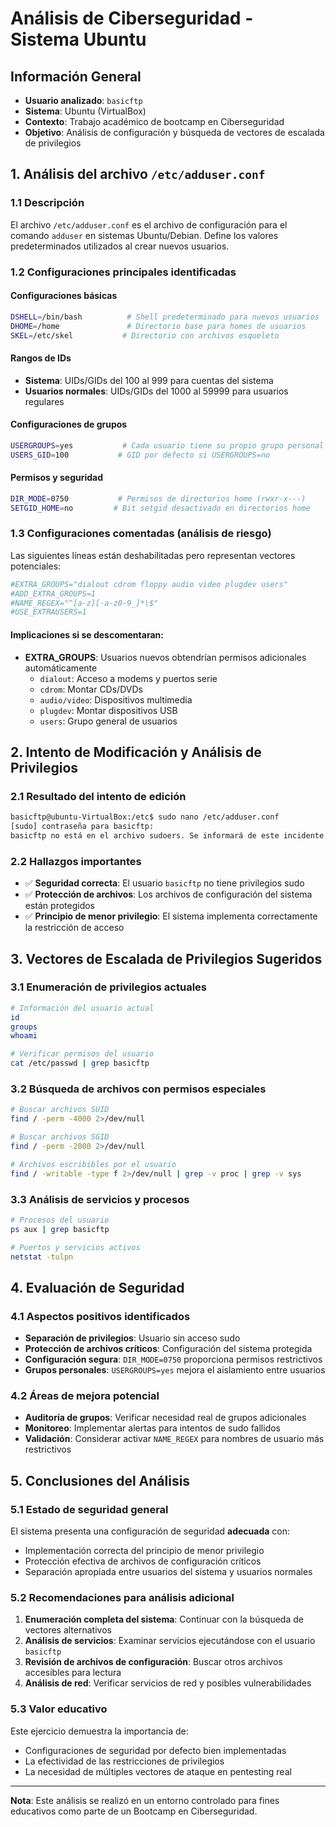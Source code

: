 # Análisis de Ciberseguridad - Sistema Ubuntu

## Información General
- **Usuario analizado**: `basicftp`
- **Sistema**: Ubuntu (VirtualBox)
- **Contexto**: Trabajo académico de bootcamp en Ciberseguridad
- **Objetivo**: Análisis de configuración y búsqueda de vectores de escalada de privilegios

## 1. Análisis del archivo `/etc/adduser.conf`

### 1.1 Descripción
El archivo `/etc/adduser.conf` es el archivo de configuración para el comando `adduser` en sistemas Ubuntu/Debian. Define los valores predeterminados utilizados al crear nuevos usuarios.

### 1.2 Configuraciones principales identificadas

#### Configuraciones básicas
```bash
DSHELL=/bin/bash          # Shell predeterminado para nuevos usuarios
DHOME=/home               # Directorio base para homes de usuarios
SKEL=/etc/skel           # Directorio con archivos esqueleto
```

#### Rangos de IDs
- **Sistema**: UIDs/GIDs del 100 al 999 para cuentas del sistema
- **Usuarios normales**: UIDs/GIDs del 1000 al 59999 para usuarios regulares

#### Configuraciones de grupos
```bash
USERGROUPS=yes           # Cada usuario tiene su propio grupo personal
USERS_GID=100           # GID por defecto si USERGROUPS=no
```

#### Permisos y seguridad
```bash
DIR_MODE=0750           # Permisos de directorios home (rwxr-x---)
SETGID_HOME=no         # Bit setgid desactivado en directorios home
```

### 1.3 Configuraciones comentadas (análisis de riesgo)

Las siguientes líneas están deshabilitadas pero representan vectores potenciales:

```bash
#EXTRA_GROUPS="dialout cdrom floppy audio video plugdev users"
#ADD_EXTRA_GROUPS=1
#NAME_REGEX="^[a-z][-a-z0-9_]*\$"
#USE_EXTRAUSERS=1
```

#### Implicaciones si se descomentaran:
- **EXTRA_GROUPS**: Usuarios nuevos obtendrían permisos adicionales automáticamente
  - `dialout`: Acceso a modems y puertos serie
  - `cdrom`: Montar CDs/DVDs
  - `audio/video`: Dispositivos multimedia
  - `plugdev`: Montar dispositivos USB
  - `users`: Grupo general de usuarios

## 2. Intento de Modificación y Análisis de Privilegios

### 2.1 Resultado del intento de edición
```bash
basicftp@ubuntu-VirtualBox:/etc$ sudo nano /etc/adduser.conf
[sudo] contraseña para basicftp: 
basicftp no está en el archivo sudoers. Se informará de este incidente.
```

### 2.2 Hallazgos importantes
- ✅ **Seguridad correcta**: El usuario `basicftp` no tiene privilegios sudo
- ✅ **Protección de archivos**: Los archivos de configuración del sistema están protegidos
- ✅ **Principio de menor privilegio**: El sistema implementa correctamente la restricción de acceso

## 3. Vectores de Escalada de Privilegios Sugeridos

### 3.1 Enumeración de privilegios actuales
```bash
# Información del usuario actual
id
groups
whoami

# Verificar permisos del usuario
cat /etc/passwd | grep basicftp
```

### 3.2 Búsqueda de archivos con permisos especiales
```bash
# Buscar archivos SUID
find / -perm -4000 2>/dev/null

# Buscar archivos SGID
find / -perm -2000 2>/dev/null

# Archivos escribibles por el usuario
find / -writable -type f 2>/dev/null | grep -v proc | grep -v sys
```

### 3.3 Análisis de servicios y procesos
```bash
# Procesos del usuario
ps aux | grep basicftp

# Puertos y servicios activos
netstat -tulpn
```

## 4. Evaluación de Seguridad

### 4.1 Aspectos positivos identificados
- **Separación de privilegios**: Usuario sin acceso sudo
- **Protección de archivos críticos**: Configuración del sistema protegida
- **Configuración segura**: `DIR_MODE=0750` proporciona permisos restrictivos
- **Grupos personales**: `USERGROUPS=yes` mejora el aislamiento entre usuarios

### 4.2 Áreas de mejora potencial
- **Auditoría de grupos**: Verificar necesidad real de grupos adicionales
- **Monitoreo**: Implementar alertas para intentos de sudo fallidos
- **Validación**: Considerar activar `NAME_REGEX` para nombres de usuario más restrictivos

## 5. Conclusiones del Análisis

### 5.1 Estado de seguridad general
El sistema presenta una configuración de seguridad **adecuada** con:
- Implementación correcta del principio de menor privilegio
- Protección efectiva de archivos de configuración críticos
- Separación apropiada entre usuarios del sistema y usuarios normales

### 5.2 Recomendaciones para análisis adicional
1. **Enumeración completa del sistema**: Continuar con la búsqueda de vectores alternativos
2. **Análisis de servicios**: Examinar servicios ejecutándose con el usuario `basicftp`
3. **Revisión de archivos de configuración**: Buscar otros archivos accesibles para lectura
4. **Análisis de red**: Verificar servicios de red y posibles vulnerabilidades

### 5.3 Valor educativo
Este ejercicio demuestra la importancia de:
- Configuraciones de seguridad por defecto bien implementadas
- La efectividad de las restricciones de privilegios
- La necesidad de múltiples vectores de ataque en pentesting real

---

**Nota**: Este análisis se realizó en un entorno controlado para fines educativos como parte de un Bootcamp en Ciberseguridad.